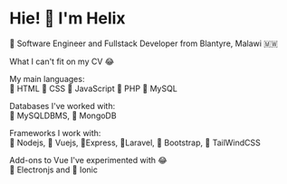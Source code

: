 # Hie! 👋 I'm Helix

:large_blue_circle: Software Engineer and Fullstack Developer from Blantyre, Malawi 🇲🇼<br>

What I can't fit on my CV :joy:

 My main languages:<br>
 :large_blue_circle: HTML :large_blue_circle: CSS :large_blue_circle: JavaScript :large_blue_circle: PHP :large_blue_circle: MySQL
 
 Databases I've worked with:<br>
:large_blue_circle: MySQLDBMS, :large_blue_circle: MongoDB
 
 Frameworks I work with:<br>
 :large_blue_circle: Nodejs, :large_blue_circle: Vuejs, :large_blue_circle:Express, :large_blue_circle:Laravel, :large_blue_circle: Bootstrap, :large_blue_circle: TailWindCSS
 
 Add-ons to Vue I've experimented with :joy:<br>
 :large_blue_circle: Electronjs and :large_blue_circle: Ionic
 
 

